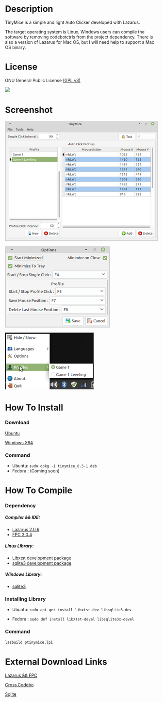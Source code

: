



# Description

TinyMice is a simple and light Auto Clicker developed with Lazarus. 

The target operating system is Linux,  Windows users can compile the software by removing codebotctrls from the project dependency. There is also a version of Lazarus for Mac OS, but I will need help to support a Mac OS binary.



# **License**

GNU General Public License [(GPL v3)](https://www.gnu.org/licenses/gpl-3.0.html)

![](https://www.gnu.org/graphics/gplv3-or-later.png)



# **Screenshot**

![](pictures/screenshot/Main.png)

![](pictures/screenshot/Options.png)

![](pictures/screenshot/systray.png)

# How To Install

### Download

[Ubuntu](https://github.com/TheLastCayen/TinyMicePackages/blob/master/bin/tinymice_0.5-1.deb)  

[Windows X64](https://raw.githubusercontent.com/TheLastCayen/TinyMicePackages/tree/master/bin/TinyMice.msi)

### Command

- Ubuntu:  ```sudo dpkg -i tinymice_0.5-1.deb ```
- Fedora : (Coming soon)



# How To Compile

### **Dependency**

##### Compiler && IDE: 

- [Lazarus 2.0.6](https://www.lazarus-ide.org/index.php?page=downloads)
- [FPC 3.0.4](https://www.lazarus-ide.org/index.php?page=downloads)

##### Linux Library: 

- [Libxtst development package](http://www.linuxfromscratch.org/blfs/view/svn/x/x7lib.html)
- [sqlite3 development package](https://www.sqlite.org/download.html)

##### Windows Library: 

- [sqlite3](https://www.sqlite.org/download.html)

  

### Installing Library

- Ubuntu:  `sudo apt-get install libxtst-dev libsqlite3-dev `

- Fedora :  `sudo dnf install libXtst-devel libsqlite3x-devel`

  

### Command

```bash
lazbuild ptinymice.lpi
```



# External Download Links

[Lazarus && FPC](https://www.lazarus-ide.org/)

[Cross.Codebo](https://github.com/sysrpl/Cross.Codebot)

[Sqlite](https://www.sqlite.org/)


